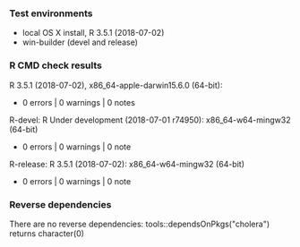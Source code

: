 ### Test environments

* local OS X install, R 3.5.1 (2018-07-02)
* win-builder (devel and release)


### R CMD check results

R 3.5.1 (2018-07-02), x86_64-apple-darwin15.6.0 (64-bit):

* 0 errors | 0 warnings | 0 notes


R-devel: R Under development (2018-07-01 r74950): x86_64-w64-mingw32 (64-bit)

* 0 errors | 0 warnings | 0 note


R-release: R 3.5.1 (2018-07-02): x86_64-w64-mingw32 (64-bit)

* 0 errors | 0 warnings | 0 note


### Reverse dependencies

There are no reverse dependencies: 
  tools::dependsOnPkgs("cholera") returns character(0)
